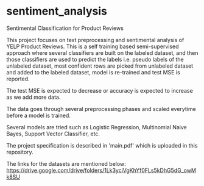# sentiment_analysis
Sentimental Classification for Product Reviews

This project focuses on text preprocessing and sentimental analysis of YELP Product Reviews. This is a self training based semi-supervised approach where several classifiers are built on the labeled dataset, and then those classifiers are used to predict the labels i.e. pseudo labels of the unlabeled dataset, most confident rows are picked from unlabeled dataset and added to the labeled dataset, model is re-trained and test MSE is reported.

The test MSE is expected to decrease or accuracy is expected to increase as we add more data. 

The data goes through several preprocessing phases and scaled everytime before a model is trained.

Several models are tried such as Logistic Regression, Multinomial Naive Bayes, Support Vector Classifier, etc. 

The project specification is described in 'main.pdf' which is uploaded in this repository. 

The links for the datasets are mentioned below:
https://drive.google.com/drive/folders/1Lk3yciVgKhYf0FLs5kDhG5dG_owMk8SU
